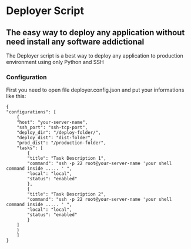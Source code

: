 # Deployer Script
## The easy way to deploy any application without need install any software addictional

The Deployer script is a best way to deploy any application to production environment using only Python and SSH

### Configuration
First you need to open file deployer.config.json and put your informations like this:

~~~~
{
"configurations": [
    {
    "host": "your-server-name",
    "ssh_port": "ssh-tcp-port",
    "deploy_dir": "/deploy-folder/",
    "deploy_dist": "dist-folder",
    "prod_dist": "/production-folder",
    "tasks": [
        {
        "title": "Task Description 1",
        "command": "ssh -p 22 root@your-server-name 'your shell command inside ..... ' ",
        "local": "local",
        "status": "enabled"
        },
        {
        "title": "Task Description 2",
        "command": "ssh -p 22 root@your-server-name 'your shell command inside ..... ' ",
        "local": "local",
        "status": "enabled"
        }
    ]
    }
    ]
}
~~~~